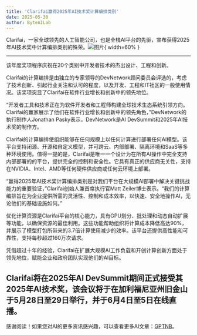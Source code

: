 ```yaml
---
title: 'Clarifai赢得2025年AI技术奖计算编排类别'
date: 2025-05-30
author: ByteAILab
---
```


Clarifai，一家全球领先的人工智能公司，也是全栈AI平台的先驱，宣布获得2025年AI技术奖中计算编排类别的殊荣。![图片](https://ai-techpark.com/wp-content/uploads/Clarifai-Wins.jpg){ width=60% }

---
该年度奖项程序庆祝在20个类别中开发者技术的杰出设计、工程和创新。

Clarifai的计算编排是由独立的专家领导的DevNetwork顾问委员会评选的，考虑了技术创新、引起行业关注和认可的程度，以及开发、工程和IT社区的一般使用情况。该奖项突显了Clarifai在软件行业增长和创新中的领先地位。

“开发者工具和技术正在为软件开发者和工程师构建全球技术生态系统引领方向。Clarifai的赢家展示了他们在软件行业增长和创新中的领先角色，”DevNetwork的执行制作人Jonathan Pasky表示，DevNetwork是AI DevSummit和2025年AI技术奖的制作方。

Clarifai的计算编排使组织能够在任何规模上以任何计算进行部署任何AI模型。该平台支持闭源、开源和自定义模型，并可跨云、内部部署、隔离环境和SaaS等多种环境使用。值得一提的是，Clarifai是唯一一个设计为在所有AI操作中完全支持内部部署的的平台，提供完全的控制和安全性。它具有真正的供应商无关性，支持在NVIDIA、Intel、AMD等任何硬件供应商或任何云环境上部署。

“赢得2025年AI技术奖计算编排类别是对我们平台在大规模AI部署中解决关键挑战能力的重要验证，”Clarifai创始人兼首席执行官Matt Zeiler博士表示。“我们的计算编排旨在为企业提供所需的灵活性、控制和成本效率，以快速、安全地操作AI，无论他们的基础设施如何。”

优化计算资源是Clarifai平台的核心能力，具有GPU划分、批处理和动态自动扩展等功能，以确保资源的最佳利用。这些功能帮助组织将计算成本降低高达90%，并展示了模型打包所带来的3.7倍计算使用减少的效率。该平台还提供高性能和可靠性，支持每秒超过160万次请求。

凭借超过十年的经验，Clarifai在扩展大规模AI工作负载和开创计算创新方面处于领先地位，赋能企业和政府团队实现他们的AI目标。

Clarifai将在2025年AI DevSummit期间正式接受其2025年AI技术奖，该会议将于在加利福尼亚州旧金山于5月28日至29日举行，并于6月4日至5日在线直播。
---
感谢阅读！如果您对AI的更多资讯感兴趣，可以查看更多AI文章：[GPTNB](https://gptnb.com)。